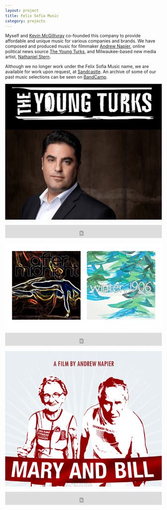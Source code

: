 ```yaml
---
layout: project
title: Felix Sofia Music
category: projects
---
```


Myself and [Kevin McGillivray](http://www.kevinmcgillivray.net "Kevin McGillivray") co-founded this company to provide affordable and unique music for various companies and brands. We have composed and produced music for filmmaker [Andrew Napier](http://www.imdb.com/name/nm3598310/ "Andrew Napier IMDB"), online political news source [The Young Turks](http://www.tytnetwork.com "The Young Turks"), and Milwaukee-based new media artist, [Nathaniel Stern](http://nathanielstern.com "Nathaniel Stern").

Although we no longer work under the Felix Sofia Music name, we are available for work upon request, at [Sandcastle](http://sandcastle.co "Sandcastle"). An archive of some of our past music selections can be seen on [BandCamp](http://felixsofia.bandcamp.com "BandCamp").

![Felix Sofia Music 02](/img/felixsofiamusic_image02.png)

<iframe style="border: 0; width: 100%; height: 42px;" src="http://bandcamp.com/EmbeddedPlayer/album=986246361/size=small/bgcol=ffffff/linkcol=0687f5/artwork=none/transparent=true/" seamless><a href="http://felixsofia.bandcamp.com/album/selections-from-the-young-turks">Selections from The Young Turks</a></iframe>

![Felix Sofia Music 03](/img/felixsofiamusic_image03.png)

<iframe style="border: 0; width: 100%; height: 42px;" src="http://bandcamp.com/EmbeddedPlayer/album=1791734586/size=small/bgcol=ffffff/linkcol=0687f5/artwork=none/transparent=true/" seamless><a href="http://felixsofia.bandcamp.com/album/winter-1906">Winter, 1906</a></iframe>

![Felix Sofia Music 01](/img/felixsofiamusic_image01.png)

<iframe style="border: 0; width: 100%; height: 42px;" src="http://bandcamp.com/EmbeddedPlayer/album=2784637052/size=small/bgcol=ffffff/linkcol=0687f5/artwork=none/transparent=true/" seamless><a href="http://felixsofia.bandcamp.com/album/music-from-mary-and-bill">Music from Mary and Bill</a></iframe>